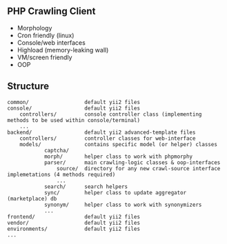 PHP Crawling Client
---------
- Morphology
- Cron friendly (linux)
- Console/web interfaces
- Highload (memory-leaking wall)
- VM/screen friendly
- OOP


Structure
---------

```
common/                  default yii2 files  
console/                 default yii2 files  
    controllers/         console controller class (implementing methods to be used within console/terminal)
    ...    
backend/                 default yii2 advanced-template files
    controllers/         controller classes for web-interface
    models/              contains specific model (or helper) classes
            captcha/ 
            morph/       helper class to work with phpmorphy
            parser/      main crawling-logic classes & oop-interfaces  
                source/  directory for any new crawl-source interface implemetations (4 methods required)
                ...
            search/      search helpers
            sync/        helper class to update aggregator (marketplace) db 
            synonym/     helper class to work with synonymizers
            ...            
frontend/                default yii2 files
vendor/                  default yii2 files
environments/            default yii2 files
...
```
